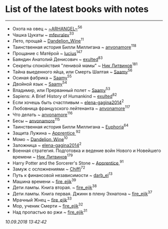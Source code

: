 # List of the latest books with notes
---

* Охота на овец ~ [~ARHANGEL~](users/642/64251996-vkontakte)<sup>56</sup>
* Чашка Цукаты ~ [mfevralev](users/140/140966150-vkontakte)<sup>33</sup>
* Лето, прощай ~ [Dandelion_Wine](users/586/58602788-vkontakte)<sup>11</sup>
* Таинственная история Билли Миллигана ~ [anvonamore](users/595/5957175-vkontakte)<sup>118</sup>
* Прощание с Матёрой ~ [lucius](users/838/83820536-yandex)<sup>147</sup>
* Баяндин Анатолий Денисович ~ [exulted](users/100/100599204551896265722-google)<sup>83</sup>
* Секреты спокойствия "ленивой мамы" ~ [Ник Литвинов](users/241/241974816-vkontakte)<sup>181</sup>
* Тайна выеденного яйца, или Смерть Шалтая ~ [Saamy](users/115/115226508-vkontakte)<sup>56</sup>
* Осиная фабрика ~ [Saamy](users/115/115226508-vkontakte)<sup>55</sup>
* Двойной язык ~ [Saamy](users/115/115226508-vkontakte)<sup>54</sup>
* Владимир, или Прерванный полет ~ [Saamy](users/115/115226508-vkontakte)<sup>53</sup>
* Sapiens: A Brief History of Humankind ~ [exulted](users/100/100599204551896265722-google)<sup>82</sup>
* Если хочешь быть счастливым ~ [elena-gagina2014](users/208/208969292-yandex)<sup>2</sup>
* Любовница французского лейтенанта ~ [anvonamore](users/595/5957175-vkontakte)<sup>117</sup>
* Что делать ~ [anvonamore](users/595/5957175-vkontakte)<sup>116</sup>
* Бесы ~ [anvonamore](users/595/5957175-vkontakte)<sup>115</sup>
* Таинственная история Билли Миллигана ~ [Euphoria](users/106/106304994652616315178-google)<sup>64</sup>
* Защита Лужина ~ [Apprentice ](users/528/52821952-vkontakte)<sup>92</sup>
* Момо ~ [Dandelion_Wine](users/586/58602788-vkontakte)<sup>10</sup>
* Заложница ~ [elena-gagina2014](users/208/208969292-yandex)<sup>2</sup>
* Военная стратегия. Подготовка и ведение войн Нового и Новейшего времени ~ [Ник Литвинов](users/241/241974816-vkontakte)<sup>179</sup>
* Harry Potter and the Sorcerer's Stone ~ [Apprentice ](users/528/52821952-vkontakte)<sup>91</sup>
* Замуж с осложнениями ~ [Chiffi](users/105/105831994080785626680-google)<sup>72</sup>
* Путь к финансовой независимости ~ [darb_el](users/184/184135339-vkontakte)<sup>13</sup>
* Машина времени ~ [fire_ejik](users/329/32903202-vkontakte)<sup>39</sup>
* Дети лампы. Книга вторая. ~ [fire_ejik](users/329/32903202-vkontakte)<sup>38</sup>
* Дети лампы. Книга первая. Джинн в плену Эхнатона ~ [fire_ejik](users/329/32903202-vkontakte)<sup>37</sup>
* Мрачный Жнец ~ [fire_ejik](users/329/32903202-vkontakte)<sup>33</sup>
* Мор, ученик Смерти ~ [fire_ejik](users/329/32903202-vkontakte)<sup>32</sup>
* Над пропастью во ржи ~ [fire_ejik](users/329/32903202-vkontakte)<sup>31</sup>


_10.09.2018 13:42:42_
